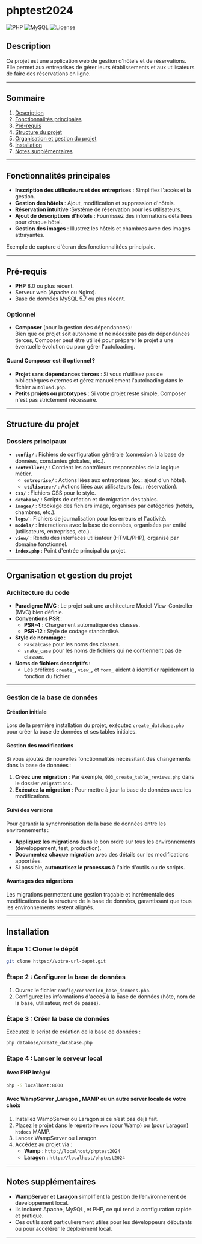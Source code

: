 # phptest2024

![PHP](https://img.shields.io/badge/PHP-%3E=8.0-blue) ![MySQL](https://img.shields.io/badge/MySQL-%3E=5.7-orange) ![License](https://img.shields.io/badge/license-MIT-green)

## Description

Ce projet est une application web de gestion d'hôtels et de réservations. Elle permet aux entreprises de gérer leurs établissements et aux utilisateurs de faire des réservations en ligne.

---

## Sommaire

1. [Description](#description)
2. [Fonctionnalités principales](#fonctionnalités-principales)
3. [Pré-requis](#pré-requis)
4. [Structure du projet](#structure-du-projet)
5. [Organisation et gestion du projet](#organisation-et-gestion-du-projet)
6. [Installation](#installation)
7. [Notes supplémentaires](#notes-supplémentaires)

---

## Fonctionnalités principales

- **Inscription des utilisateurs et des entreprises** : Simplifiez l'accès et la gestion.
- **Gestion des hôtels** : Ajout, modification et suppression d'hôtels.
- **Réservation intuitive** :Système de réservation pour les utilisateurs.
- **Ajout de descriptions d'hôtels** : Fournissez des informations détaillées pour chaque hôtel.
- **Gestion des images** : Illustrez les hôtels et chambres avec des images attrayantes.

Exemple de capture d'écran des fonctionnalitées principale.

---

## Pré-requis

- **PHP** 8.0 ou plus récent.
- Serveur web (Apache ou Nginx).
- Base de données MySQL 5.7 ou plus récent.

### Optionnel

- **Composer** (pour la gestion des dépendances) :  
  Bien que ce projet soit autonome et ne nécessite pas de dépendances tierces, Composer peut être utilisé pour préparer le projet à une éventuelle évolution ou pour gérer l'autoloading.

#### Quand Composer est-il optionnel ?

- **Projet sans dépendances tierces** : Si vous n’utilisez pas de bibliothèques externes et gérez manuellement l'autoloading dans le fichier `autoload.php`.
- **Petits projets ou prototypes** : Si votre projet reste simple, Composer n'est pas strictement nécessaire.

---

## Structure du projet

### Dossiers principaux

- **`config/`** : Fichiers de configuration générale (connexion à la base de données, constantes globales, etc.).
- **`controllers/`** : Contient les contrôleurs responsables de la logique métier.
  - **`entreprise/`** : Actions liées aux entreprises (ex. : ajout d'un hôtel).
  - **`utilisateur/`** : Actions liées aux utilisateurs (ex. : réservation).
- **`css/`** : Fichiers CSS pour le style.
- **`database/`** : Scripts de création et de migration des tables.
- **`images/`** : Stockage des fichiers image, organisés par catégories (hôtels, chambres, etc.).
- **`logs/`** : Fichiers de journalisation pour les erreurs et l'activité.
- **`models/`** : Interactions avec la base de données, organisées par entité (utilisateurs, entreprises, etc.).
- **`view/`** : Rendu des interfaces utilisateur (HTML/PHP), organisé par domaine fonctionnel.
- **`index.php`** : Point d'entrée principal du projet.

---

## Organisation et gestion du projet

### Architecture du code

- **Paradigme MVC** : Le projet suit une architecture Model-View-Controller (MVC) bien définie.
- **Conventions PSR** :
  - **PSR-4** : Chargement automatique des classes.
  - **PSR-12** : Style de codage standardisé.
- **Style de nommage** :
  - `PascalCase` pour les noms des classes.
  - `snake_case` pour les noms de fichiers qui ne contiennent pas de classes.
- **Noms de fichiers descriptifs** :
  - Les préfixes `create_`, `view_`, et `form_` aident à identifier rapidement la fonction du fichier.

---

### Gestion de la base de données

#### Création initiale

Lors de la première installation du projet, exécutez `create_database.php` pour créer la base de données et ses tables initiales.

#### Gestion des modifications

Si vous ajoutez de nouvelles fonctionnalités nécessitant des changements dans la base de données :

1. **Créez une migration** : Par exemple, `003_create_table_reviews.php` dans le dossier `/migrations`.
2. **Exécutez la migration** : Pour mettre à jour la base de données avec les modifications.

#### Suivi des versions

Pour garantir la synchronisation de la base de données entre les environnements :

- **Appliquez les migrations** dans le bon ordre sur tous les environnements (développement, test, production).
- **Documentez chaque migration** avec des détails sur les modifications apportées.
- Si possible, **automatisez le processus** à l'aide d'outils ou de scripts.

#### Avantages des migrations

Les migrations permettent une gestion traçable et incrémentale des modifications de la structure de la base de données, garantissant que tous les environnements restent alignés.

---

## Installation

### Étape 1 : Cloner le dépôt

```bash
git clone https://votre-url-depot.git
```

### Étape 2 : Configurer la base de données

1. Ouvrez le fichier `config/connection_base_donnees.php`.
2. Configurez les informations d'accès à la base de données (hôte, nom de la base, utilisateur, mot de passe).

### Étape 3 : Créer la base de données

Exécutez le script de création de la base de données :

```bash
php database/create_database.php
```

### Étape 4 : Lancer le serveur local

#### Avec PHP intégré

```bash
php -S localhost:8000
```

#### Avec WampServer ,Laragon , MAMP ou un autre server locale de votre choix

1. Installez WampServer ou Laragon si ce n’est pas déjà fait.
2. Placez le projet dans le répertoire `www` (pour Wamp) ou (pour Laragon) `htdocs` MAMP.
3. Lancez WampServer ou Laragon.
4. Accédez au projet via :
   - **Wamp** : `http://localhost/phptest2024`
   - **Laragon** : `http://localhost/phptest2024`

---

## Notes supplémentaires

- **WampServer** et **Laragon** simplifient la gestion de l’environnement de développement local.
- Ils incluent Apache, MySQL, et PHP, ce qui rend la configuration rapide et pratique.
- Ces outils sont particulièrement utiles pour les développeurs débutants ou pour accélérer le déploiement local.

---
